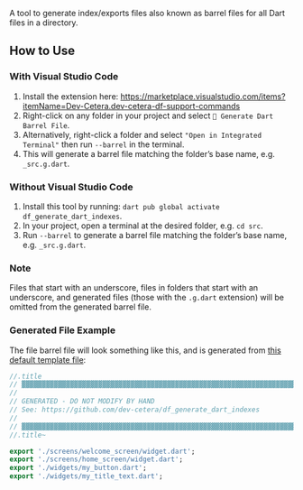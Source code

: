 A tool to generate index/exports files also known as barrel files for all Dart files in a directory.

## How to Use

### With Visual Studio Code

1. Install the extension here: https://marketplace.visualstudio.com/items?itemName=Dev-Cetera.dev-cetera-df-support-commands
2. Right-click on any folder in your project and select `🔹 Generate Dart Barrel File`.
3. Alternatively, right-click a folder and select `"Open in Integrated Terminal"` then run `--barrel` in the terminal.
4. This will generate a barrel file matching the folder’s base name, e.g. `_src.g.dart`.

### Without Visual Studio Code

1. Install this tool by running: `dart pub global activate df_generate_dart_indexes`.
2. In your project, open a terminal at the desired folder, e.g. `cd src`.
3. Run `--barrel` to generate a barrel file matching the folder’s base name, e.g. `_src.g.dart`.

### Note

Files that start with an underscore, files in folders that start with an underscore, and generated files (those with the `.g.dart` extension) will be omitted from the generated barrel file.

### Generated File Example

The file barrel file will look something like this, and is generated from [this default template file](https://github.com/dev-cetera/df_generate_dart_indexes/blob/main/templates/template.dart.md):

```dart
//.title
// ▓▓▓▓▓▓▓▓▓▓▓▓▓▓▓▓▓▓▓▓▓▓▓▓▓▓▓▓▓▓▓▓▓▓▓▓▓▓▓▓▓▓▓▓▓▓▓▓▓▓▓▓▓▓▓▓▓▓▓▓▓▓▓▓▓▓▓▓▓▓▓▓▓▓▓▓▓
//
// GENERATED - DO NOT MODIFY BY HAND
// See: https://github.com/dev-cetera/df_generate_dart_indexes
//
// ▓▓▓▓▓▓▓▓▓▓▓▓▓▓▓▓▓▓▓▓▓▓▓▓▓▓▓▓▓▓▓▓▓▓▓▓▓▓▓▓▓▓▓▓▓▓▓▓▓▓▓▓▓▓▓▓▓▓▓▓▓▓▓▓▓▓▓▓▓▓▓▓▓▓▓▓▓
//.title~

export './screens/welcome_screen/widget.dart';
export './screens/home_screen/widget.dart';
export './widgets/my_button.dart';
export './widgets/my_title_text.dart';
```
